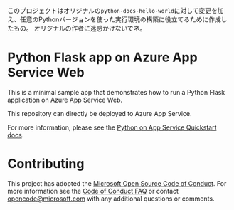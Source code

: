このプロジェクトはオリジナルの`python-docs-hello-world`に対して変更を加え、任意のPythonバージョンを使った実行環境の構築に役立てるために作成したもの。
オリジナルの作者に迷惑かけないでネ。

# Python Flask app on Azure App Service Web

This is a minimal sample app that demonstrates how to run a Python Flask application on Azure App Service Web.

This repository can directly be deployed to Azure App Service.

For more information, please see the [Python on App Service Quickstart docs](https://docs.microsoft.com/en-us/azure/app-service-web/app-service-web-get-started-python).

# Contributing

This project has adopted the [Microsoft Open Source Code of Conduct](https://opensource.microsoft.com/codeofconduct/). For more information see the [Code of Conduct FAQ](https://opensource.microsoft.com/codeofconduct/faq/) or contact [opencode@microsoft.com](mailto:opencode@microsoft.com) with any additional questions or comments.

